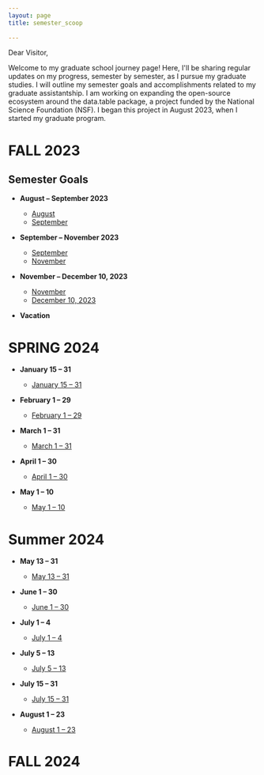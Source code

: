 ```yaml
---
layout: page
title: semester_scoop
  
---
```


Dear Visitor,

Welcome to my graduate school journey page! Here, I'll be sharing regular updates on my progress, semester by semester, as I pursue my graduate studies.
I will outline my semester goals and accomplishments related to my graduate assistantship. I am working on expanding the open-source ecosystem around the data.table package, a project funded by the National Science Foundation (NSF). I began this project in August 2023, when I started my graduate program.

# FALL 2023

## Semester Goals

- **August – September 2023**
  - <u>August</u>
  - <u>September</u>

- **September – November 2023**
  - <u>September</u>
  - <u>November</u>

- **November – December 10, 2023**
  - <u>November</u>
  - <u>December 10, 2023</u>

- **Vacation**

# SPRING 2024

- **January 15 – 31**
  - <u>January 15 – 31</u>

- **February 1 – 29**
  - <u>February 1 – 29</u>

- **March 1 – 31**
  - <u>March 1 – 31</u>

- **April 1 – 30**
  - <u>April 1 – 30</u>

- **May 1 – 10**
  - <u>May 1 – 10</u>

# Summer 2024

- **May 13 – 31**
  - <u>May 13 – 31</u>

- **June 1 – 30**
  - <u>June 1 – 30</u>

- **July 1 – 4**
  - <u>July 1 – 4</u>

- **July 5 – 13**
  - <u>July 5 – 13</u>

- **July 15 – 31**
  - <u>July 15 – 31</u>

- **August 1 – 23**
  - <u>August 1 – 23</u>

# FALL 2024


